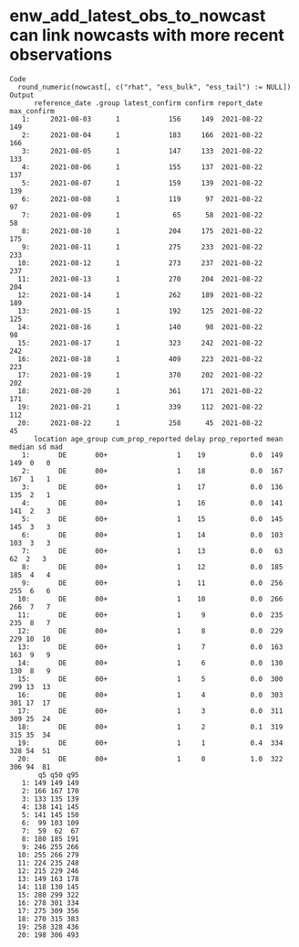 # enw_add_latest_obs_to_nowcast can link nowcasts with more recent observations

    Code
      round_numeric(nowcast[, c("rhat", "ess_bulk", "ess_tail") := NULL])
    Output
          reference_date .group latest_confirm confirm report_date max_confirm
       1:     2021-08-03      1            156     149  2021-08-22         149
       2:     2021-08-04      1            183     166  2021-08-22         166
       3:     2021-08-05      1            147     133  2021-08-22         133
       4:     2021-08-06      1            155     137  2021-08-22         137
       5:     2021-08-07      1            159     139  2021-08-22         139
       6:     2021-08-08      1            119      97  2021-08-22          97
       7:     2021-08-09      1             65      58  2021-08-22          58
       8:     2021-08-10      1            204     175  2021-08-22         175
       9:     2021-08-11      1            275     233  2021-08-22         233
      10:     2021-08-12      1            273     237  2021-08-22         237
      11:     2021-08-13      1            270     204  2021-08-22         204
      12:     2021-08-14      1            262     189  2021-08-22         189
      13:     2021-08-15      1            192     125  2021-08-22         125
      14:     2021-08-16      1            140      98  2021-08-22          98
      15:     2021-08-17      1            323     242  2021-08-22         242
      16:     2021-08-18      1            409     223  2021-08-22         223
      17:     2021-08-19      1            370     202  2021-08-22         202
      18:     2021-08-20      1            361     171  2021-08-22         171
      19:     2021-08-21      1            339     112  2021-08-22         112
      20:     2021-08-22      1            258      45  2021-08-22          45
          location age_group cum_prop_reported delay prop_reported mean median sd mad
       1:       DE       00+                 1    19           0.0  149    149  0   0
       2:       DE       00+                 1    18           0.0  167    167  1   1
       3:       DE       00+                 1    17           0.0  136    135  2   1
       4:       DE       00+                 1    16           0.0  141    141  2   3
       5:       DE       00+                 1    15           0.0  145    145  3   3
       6:       DE       00+                 1    14           0.0  103    103  3   3
       7:       DE       00+                 1    13           0.0   63     62  2   3
       8:       DE       00+                 1    12           0.0  185    185  4   4
       9:       DE       00+                 1    11           0.0  256    255  6   6
      10:       DE       00+                 1    10           0.0  266    266  7   7
      11:       DE       00+                 1     9           0.0  235    235  8   7
      12:       DE       00+                 1     8           0.0  229    229 10  10
      13:       DE       00+                 1     7           0.0  163    163  9   9
      14:       DE       00+                 1     6           0.0  130    130  8   9
      15:       DE       00+                 1     5           0.0  300    299 13  13
      16:       DE       00+                 1     4           0.0  303    301 17  17
      17:       DE       00+                 1     3           0.0  311    309 25  24
      18:       DE       00+                 1     2           0.1  319    315 35  34
      19:       DE       00+                 1     1           0.4  334    328 54  51
      20:       DE       00+                 1     0           1.0  322    306 94  81
           q5 q50 q95
       1: 149 149 149
       2: 166 167 170
       3: 133 135 139
       4: 138 141 145
       5: 141 145 150
       6:  99 103 109
       7:  59  62  67
       8: 180 185 191
       9: 246 255 266
      10: 255 266 279
      11: 224 235 248
      12: 215 229 246
      13: 149 163 178
      14: 118 130 145
      15: 280 299 322
      16: 278 301 334
      17: 275 309 356
      18: 270 315 383
      19: 258 328 436
      20: 198 306 493

